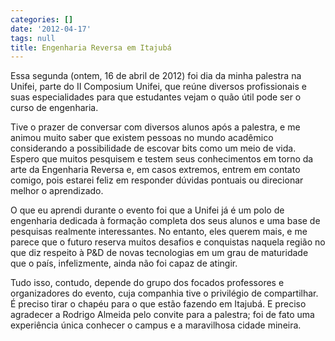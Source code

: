 ```yaml
---
categories: []
date: '2012-04-17'
tags: null
title: Engenharia Reversa em Itajubá
---
```


Essa segunda (ontem, 16 de abril de 2012) foi dia da minha palestra na Unifei, parte do II Composium Unifei, que reúne diversos profissionais e suas especialidades para que estudantes vejam o quão útil pode ser o curso de engenharia.

Tive o prazer de conversar com diversos alunos após a palestra, e me animou muito saber que existem pessoas no mundo acadêmico considerando a possibilidade de escovar bits como um meio de vida. Espero que muitos pesquisem e testem seus conhecimentos em torno da arte da Engenharia Reversa e, em casos extremos, entrem em contato comigo, pois estarei feliz em responder dúvidas pontuais ou direcionar melhor o aprendizado.

O que eu aprendi durante o evento foi que a Unifei já é um polo de engenharia dedicada à formação completa dos seus alunos e uma base de pesquisas realmente interessantes. No entanto, eles querem mais, e me parece que o futuro reserva muitos desafios e conquistas naquela região no que diz respeito à P&D de novas tecnologias em um grau de maturidade que o país, infelizmente, ainda não foi capaz de atingir.

Tudo isso, contudo, depende do grupo dos focados professores e organizadores do evento, cuja companhia tive o privilégio de compartilhar. É preciso tirar o chapéu para o que estão fazendo em Itajubá. E preciso agradecer a Rodrigo Almeida pelo convite para a palestra; foi de fato uma experiência única conhecer o campus e a maravilhosa cidade mineira.

